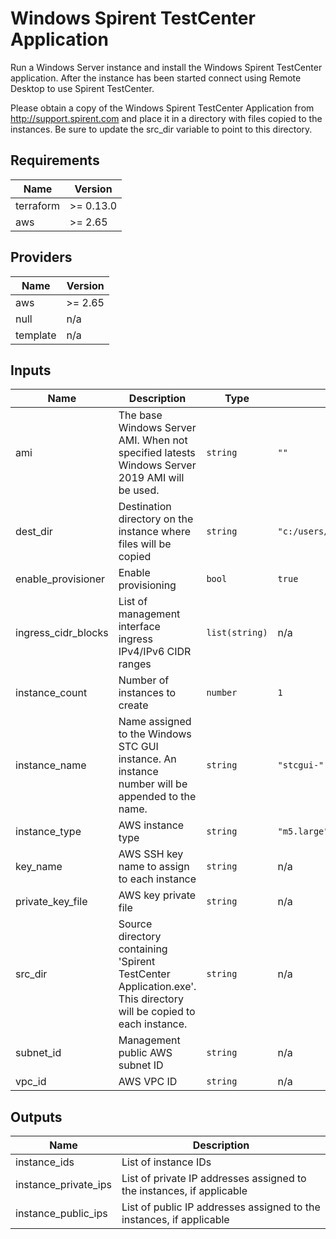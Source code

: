 
# Windows Spirent TestCenter Application
 
Run a Windows Server instance and install the Windows Spirent TestCenter application.
After the instance has been started connect using Remote Desktop to use Spirent TestCenter. 

Please obtain a copy of the Windows Spirent TestCenter Application from http://support.spirent.com
and place it in a directory with files copied to the instances.  Be sure to update the src_dir variable to point to this directory.


<!-- BEGINNING OF PRE-COMMIT-TERRAFORM DOCS HOOK -->
## Requirements

| Name | Version |
|------|---------|
| terraform | >= 0.13.0 |
| aws | >= 2.65 |

## Providers

| Name | Version |
|------|---------|
| aws | >= 2.65 |
| null | n/a |
| template | n/a |

## Inputs

| Name | Description | Type | Default | Required |
|------|-------------|------|---------|:--------:|
| ami | The base Windows Server AMI.  When not specified latests Windows Server 2019 AMI will be used. | `string` | `""` | no |
| dest\_dir | Destination directory on the instance where files will be copied | `string` | `"c:/users/administrator/downloads"` | no |
| enable\_provisioner | Enable provisioning | `bool` | `true` | no |
| ingress\_cidr\_blocks | List of management interface ingress IPv4/IPv6 CIDR ranges | `list(string)` | n/a | yes |
| instance\_count | Number of instances to create | `number` | `1` | no |
| instance\_name | Name assigned to the Windows STC GUI instance.  An instance number will be appended to the name. | `string` | `"stcgui-"` | no |
| instance\_type | AWS instance type | `string` | `"m5.large"` | no |
| key\_name | AWS SSH key name to assign to each instance | `string` | n/a | yes |
| private\_key\_file | AWS key private file | `string` | n/a | yes |
| src\_dir | Source directory containing 'Spirent TestCenter Application.exe'.  This directory will be copied to each instance. | `string` | n/a | yes |
| subnet\_id | Management public AWS subnet ID | `string` | n/a | yes |
| vpc\_id | AWS VPC ID | `string` | n/a | yes |

## Outputs

| Name | Description |
|------|-------------|
| instance\_ids | List of instance IDs |
| instance\_private\_ips | List of private IP addresses assigned to the instances, if applicable |
| instance\_public\_ips | List of public IP addresses assigned to the instances, if applicable |

<!-- END OF PRE-COMMIT-TERRAFORM DOCS HOOK -->

